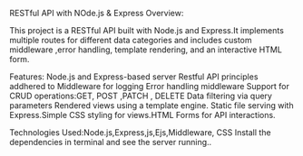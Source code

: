RESTful API with NOde.js & Express
Overview:

This project is a RESTful API  built with Node.js and Express.It implements multiple routes for different data categories and includes custom middleware ,error handling, template rendering, and an interactive HTML form.


Features:
Node.js  and Express-based server
Restful API principles addhered to
Middleware for logging
Error handling middleware
Support for CRUD operations:GET, POST ,PATCH , DELETE
Data filtering via query parameters
Rendered views using a template engine.
Static file serving with Express.Simple CSS styling for views.HTML Forms for API interactions.

Technologies Used:Node.js,Express,js,Ejs,Middleware, CSS
Install the dependencies in terminal and see the server running..